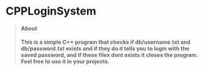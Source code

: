 # CPPLoginSystem

> #### About
> #### This is a simple C++ program that checks if db/username.txt and db/password.txt exists and if they do it tells you to login with the saved password, and if these filex dont exists it closes the program. Feel free to use it in your projects.